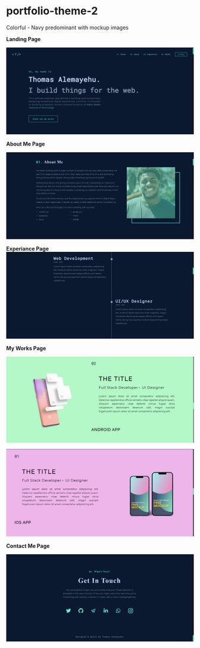 # portfolio-theme-2
Colorful - Navy predominant with mockup images

**Landing Page**

![](assets/screenshots/home.png)





**About Me Page**

![](assets/screenshots/about.png)


**Experiance Page**
![](assets/screenshots/experiance.png)



**My Works Page**

![](assets/screenshots/work.png)

![](assets/screenshots/work-1.png)



**Contact Me Page**

![](assets/screenshots/contact.png)
